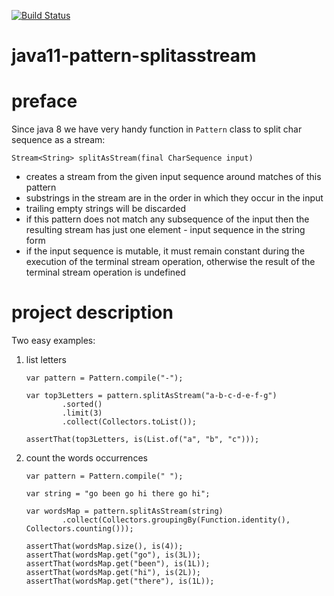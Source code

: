 [![Build Status](https://travis-ci.com/mtumilowicz/java11-pattern-splitasstream.svg?branch=master)](https://travis-ci.com/mtumilowicz/java11-pattern-splitasstream)

# java11-pattern-splitasstream

# preface
Since java 8 we have very handy function in `Pattern` class
to split char sequence as a stream:
```
Stream<String> splitAsStream(final CharSequence input)
```
* creates a stream from the given input sequence around 
matches of this pattern
* substrings in the stream are in the order in which they occur 
in the input
* trailing empty strings will be discarded
* if this pattern does not match any subsequence of the input then
the resulting stream has just one element - input sequence in 
the string form
* if the input sequence is mutable, it must remain constant 
during the execution of the terminal stream operation, otherwise 
the result of the terminal stream operation is undefined

# project description
Two easy examples:
1. list letters
    ```
    var pattern = Pattern.compile("-");

    var top3Letters = pattern.splitAsStream("a-b-c-d-e-f-g")
            .sorted()
            .limit(3)
            .collect(Collectors.toList());

    assertThat(top3Letters, is(List.of("a", "b", "c")));    
    ```
1. count the words occurrences
    ```
    var pattern = Pattern.compile(" ");
    
    var string = "go been go hi there go hi";
    
    var wordsMap = pattern.splitAsStream(string)
            .collect(Collectors.groupingBy(Function.identity(), Collectors.counting()));
    
    assertThat(wordsMap.size(), is(4));
    assertThat(wordsMap.get("go"), is(3L));
    assertThat(wordsMap.get("been"), is(1L));
    assertThat(wordsMap.get("hi"), is(2L));
    assertThat(wordsMap.get("there"), is(1L));
    ```